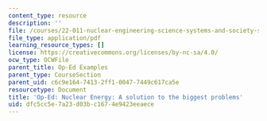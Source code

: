 ```yaml
---
content_type: resource
description: ''
file: /courses/22-011-nuclear-engineering-science-systems-and-society-spring-2020/dfc5cc5e7a23d03bc1674e9423eeaece_MIT22_011S20_NuclearEnergy.pdf
file_type: application/pdf
learning_resource_types: []
license: https://creativecommons.org/licenses/by-nc-sa/4.0/
ocw_type: OCWFile
parent_title: Op-Ed Examples
parent_type: CourseSection
parent_uid: c6c9e164-7413-2ff1-0047-7449c617ca5e
resourcetype: Document
title: 'Op-Ed: Nuclear Energy: A solution to the biggest problems'
uid: dfc5cc5e-7a23-d03b-c167-4e9423eeaece
---
```

